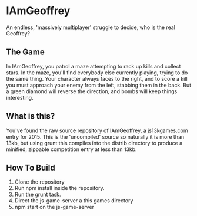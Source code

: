 IAmGeoffrey
===========

An endless, 'massively multiplayer' struggle to decide, who is the real Geoffrey?

The Game
--------

In IAmGeoffrey, you patrol a maze attempting to rack up kills and collect stars.  In the maze, you'll find everybody else currently playing, trying to do the same thing.
Your character always faces to the right, and to score a kill you must approach your enemy from the left, stabbing them in the back.  But a green diamond will reverse the direction, and bombs will keep things interesting.

What is this?
-------------

You've found the raw source repository of IAmGeoffrey, a js13kgames.com entry for 2015. This is the 'uncompiled' source so naturally it is more than 13kb, but using grunt this compiles into the distrib directory to produce a minified, zippable competition entry at less than 13kb.
 
How To Build
------------

1. Clone the repository
2. Run npm install inside the repository.
3. Run the grunt task.
4. Direct the js-game-server a this games directory
5. npm start on the js-game-server